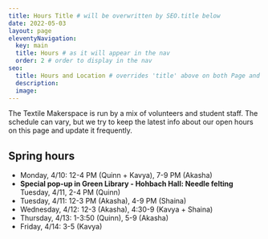 ```yaml
---
title: Hours Title # will be overwritten by SEO.title below
date: 2022-05-03
layout: page
eleventyNavigation:
  key: main
  title: Hours # as it will appear in the nav
  order: 2 # order to display in the nav
seo:
  title: Hours and Location # overrides 'title' above on both Page and META
  description:
  image:
---
```


The Textile Makerspace is run by a mix of volunteers and student staff. The schedule can vary, but we try to keep the latest info about our open hours on this page and update it frequently.


## Spring hours

* Monday, 4/10: 12-4 PM (Quinn + Kavya), 7-9 PM (Akasha)
* **Special pop-up in Green Library - Hohbach Hall: Needle felting** Tuesday, 4/11, 2-4 PM (Quinn)
* Tuesday, 4/11: 12-3 PM (Akasha), 4-9 PM (Shaina)
* Wednesday, 4/12: 12-3 (Akasha), 4:30-9 (Kavya + Shaina)
* Thursday, 4/13: 1-3:50 (Quinn), 5-9 (Akasha)
* Friday, 4/14: 3-5 (Kavya)

